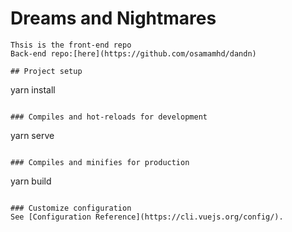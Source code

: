 # Dreams and Nightmares
```
Thsis is the front-end repo
Back-end repo:[here](https://github.com/osamamhd/dandn)

## Project setup
```
yarn install
```

### Compiles and hot-reloads for development
```
yarn serve
```

### Compiles and minifies for production
```
yarn build
```

### Customize configuration
See [Configuration Reference](https://cli.vuejs.org/config/).
